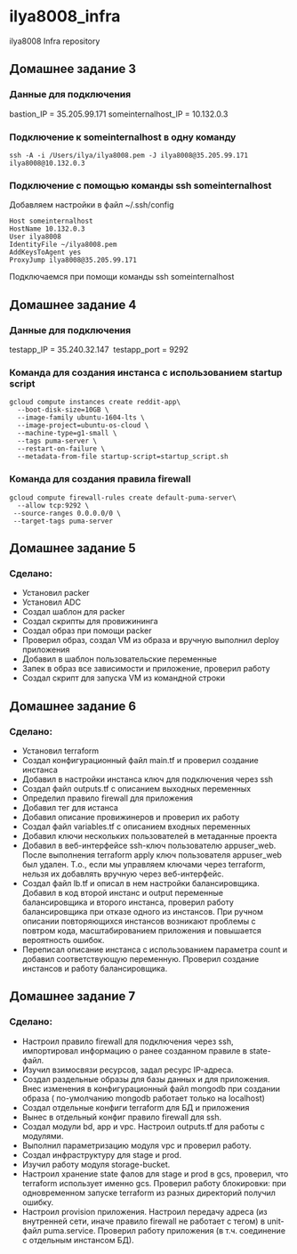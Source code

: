 # ilya8008_infra
ilya8008 Infra repository

## Домашнее задание 3

### Данные для подключения

bastion_IP = 35.205.99.171
someinternalhost_IP = 10.132.0.3

### Подключение к someinternalhost в одну команду

```ssh -A -i /Users/ilya/ilya8008.pem -J ilya8008@35.205.99.171 ilya8008@10.132.0.3```

### Подключение с помощью команды ssh someinternalhost
Добавляем настройки в файл ~/.ssh/config

```
Host someinternalhost
HostName 10.132.0.3
User ilya8008
IdentityFile ~/ilya8008.pem
AddKeysToAgent yes
ProxyJump ilya8008@35.205.99.171
```
Подключаемся при помощи команды ssh someinternalhost

## Домашнее задание 4

### Данные для подключения

testapp_IP = 35.240.32.147 
testapp_port = 9292

### Команда для создания инстанса с использованием startup script

```
gcloud compute instances create reddit-app\
  --boot-disk-size=10GB \  
  --image-family ubuntu-1604-lts \
  --image-project=ubuntu-os-cloud \
  --machine-type=g1-small \
  --tags puma-server \
  --restart-on-failure \
  --metadata-from-file startup-script=startup_script.sh
```

### Команда для создания правила firewall

```
gcloud compute firewall-rules create default-puma-server\
  --allow tcp:9292 \
 --source-ranges 0.0.0.0/0 \
 --target-tags puma-server
```

## Домашнее задание 5

### Сделано:

 - Установил packer
 - Установил ADC
 - Создал шаблон для packer
 - Создал скрипты для провижининга
 - Создал образ при помощи packer
 - Проверил образ, создал VM из образа и вручную выполнил deploy приложения
 - Добавил в шаблон пользовательские переменные
 - Запек в образ все зависимости и приложение, проверил работу
 - Создал скрипт для запуска VM из командной строки

## Домашнее задание 6

### Сделано:

 - Установил terraform
 - Создал конфигурационный файл main.tf и проверил создание инстанса
 - Добавил в настройки инстанса ключ для подключения через ssh
 - Создал файл outputs.tf c описанием выходных переменных
 - Определил правило firewall для приложения
 - Добавил тег для истанса
 - Добавил описание провижинеров и проверил их работу
 - Создал файл variables.tf с описанием входных переменных
 - Добавил ключи нескольких пользователей в метаданные проекта
 - Добавил в веб-интерфейсе ssh-ключ пользователю appuser_web. После выполнения terraform apply ключ пользователя appuser_web был удален. Т.о., если мы управляем ключами через terraform, нельзя их добавлять вручную через веб-интерфейс.
 - Создал файл lb.tf и описал в нем настройки балансировщика. Добавил в код второй инстанс и output переменные балансировщика и второго инстанса, проверил работу балансировщика при отказе одного из инстансов. При ручном описании повторяющихся инстансов возникают проблемы с повтром кода, масштабированием приложения и повышается вероятность ошибок.
 - Переписал описание инстанса с использованием параметра count и добавил соответствующую переменную. Проверил создание инстансов и работу балансировщика.

## Домашнее задание 7

### Сделано:

 - Настроил правило firewall для подключения через ssh, импортировал информацию о ранее созданном правиле в state-файл.
 - Изучил взимосвязи ресурсов, задал ресурс IP-адреса.
 - Создал раздельные образы для базы данных и для приложения. Внес изменения в конфигурационный файл mongodb при создании образа ( по-умолчанию mongodb работает только на localhost)
 - Создал отдельные конфиги terraform для БД и приложения
 - Вынес в отдельный конфиг правило firewall для ssh.
 - Создал модули bd, app и vpc. Настроил outputs.tf для работы с модулями.
 - Выполнил параметризацию модуля vpc и проверил работу.
 - Создал инфраструктуру для stage и prod.
 - Изучил работу модуля storage-bucket.
 - Настроил хранение state фалов для stage и prod в gcs, проверил, что terraform использует именно gcs. Проверил работу блокировки: при одновременном запуске terraform из разных директорий получил ошибку.
 - Настроил provision приложения. Настроил передачу адреса (из внутренней сети, иначе правило firewall не работает с тегом) в unit-файл puma.service. Проверил работу приложения (в т.ч. соединение с отдельным инстансом БД).

